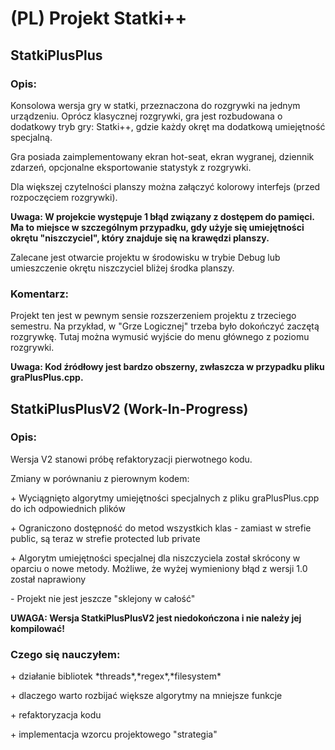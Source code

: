 <h1>(PL) Projekt Statki++</h1>

<h2>StatkiPlusPlus</h2>
<h3>Opis:</h3>
Konsolowa wersja gry w statki, przeznaczona do rozgrywki na jednym urządzeniu. Oprócz klasycznej rozgrywki, gra jest rozbudowana o dodatkowy tryb gry: Statki++, gdzie każdy okręt ma dodatkową umiejętność specjalną.

Gra posiada zaimplementowany ekran hot-seat, ekran wygranej, dziennik zdarzeń, opcjonalne eksportowanie statystyk z rozgrywki.

Dla większej czytelności planszy można załączyć kolorowy interfejs (przed rozpoczęciem rozgrywki).

**Uwaga: W projekcie występuje 1 błąd związany z dostępem do pamięci. Ma to miejsce w szczególnym przypadku, gdy użyje się umiejętności okrętu "niszczyciel", który znajduje się na krawędzi planszy.**
<p>Zalecane jest otwarcie projektu w środowisku w trybie Debug lub umieszczenie okrętu niszczyciel bliżej środka planszy. </p>

<h3>Komentarz:</h3>
Projekt ten jest w pewnym sensie rozszerzeniem projektu z trzeciego semestru. Na przykład, w "Grze Logicznej" trzeba było dokończyć zaczętą rozgrywkę. Tutaj można wymusić wyjście do menu głównego z poziomu rozgrywki.

**Uwaga: Kod źródłowy jest bardzo obszerny, zwłaszcza w przypadku pliku graPlusPlus.cpp.**

<h2>StatkiPlusPlusV2 (Work-In-Progress)</h2>
<h3>Opis:</h3>

Wersja V2 stanowi próbę refaktoryzacji pierwotnego kodu. 
<p>Zmiany w porównaniu z pierownym kodem:</p>
<p>+ Wyciągnięto algorytmy umiejętności specjalnych z pliku graPlusPlus.cpp do ich odpowiednich plików</p>
<p>+ Ograniczono dostępność do metod wszystkich klas - zamiast w strefie public, są teraz w strefie protected lub private</p>
<p>+ Algorytm umiejętności specjalnej dla niszczyciela został skrócony w oparciu o nowe metody. Możliwe, że wyżej wymieniony błąd z wersji 1.0 został naprawiony</p>
<p>- Projekt nie jest jeszcze "sklejony w całość"</p>

**UWAGA: Wersja StatkiPlusPlusV2 jest niedokończona i nie należy jej kompilować!**

<h3>Czego się nauczyłem:</h3>
<p>+ działanie bibliotek *threads*,*regex*,*filesystem*</p>
<p>+ dlaczego warto rozbijać większe algorytmy na mniejsze funkcje</p>
<p>+ refaktoryzacja kodu</p>
<p>+ implementacja wzorcu projektowego "strategia"</p>
